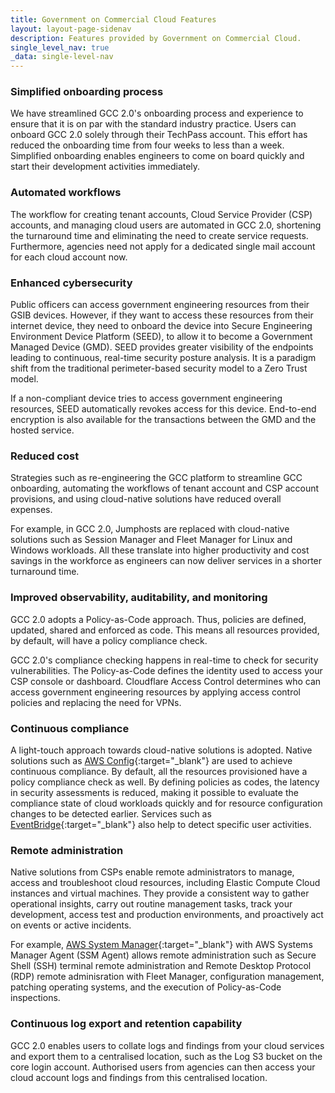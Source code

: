 ```yaml
---
title: Government on Commercial Cloud Features
layout: layout-page-sidenav
description: Features provided by Government on Commercial Cloud.
single_level_nav: true
_data: single-level-nav
---
```


### Simplified onboarding process
We have streamlined GCC 2.0's onboarding process and experience to ensure that it is on par with the standard industry practice. Users can onboard GCC 2.0 solely through their TechPass account. This effort has reduced the onboarding time from four weeks to less than a week. Simplified onboarding enables engineers to come on board quickly and start their development activities immediately.

### Automated workflows
The workflow for creating tenant accounts, Cloud Service Provider (CSP) accounts, and managing cloud users are automated in GCC 2.0, shortening the turnaround time and eliminating the need to create service requests. Furthermore, agencies need not apply for a dedicated single mail account for each cloud account now.

### Enhanced cybersecurity
Public officers can access government engineering resources from their GSIB devices. However, if they want to access these resources from their internet device, they need to onboard the device into Secure Engineering Environment Device Platform (SEED), to allow it to become a Government Managed Device (GMD). SEED provides greater visibility of the endpoints leading to continuous, real-time security posture analysis. It is a paradigm shift from the traditional perimeter-based security model to a Zero Trust model.

If a non-compliant device tries to access government engineering resources, SEED automatically revokes access for this device. End-to-end encryption is also available for the transactions between the GMD and the hosted service.

### Reduced cost
Strategies such as re-engineering the GCC platform to streamline GCC onboarding, automating the workflows of tenant account and CSP account provisions, and using cloud-native solutions have reduced overall expenses.

For example, in GCC 2.0, Jumphosts are replaced with cloud-native solutions such as Session Manager and Fleet Manager for Linux and Windows workloads. All these translate into higher productivity and cost savings in the workforce as engineers can now deliver services in a shorter turnaround time.

### Improved observability, auditability, and monitoring
GCC 2.0 adopts a Policy-as-Code approach. Thus, policies are defined, updated, shared and enforced as code. This means all resources provided, by default, will have a policy compliance check. 

GCC 2.0's compliance checking happens in real-time to check for security vulnerabilities. The Policy-as-Code defines the identity used to access your CSP console or dashboard. Cloudflare Access Control determines who can access government engineering resources by applying access control policies and replacing the need for VPNs.

### Continuous compliance
A light-touch approach towards cloud-native solutions is adopted. Native solutions such as [AWS Config](https://aws.amazon.com/config/){:target="_blank"} are used to achieve continuous compliance. By default, all the resources provisioned have a policy compliance check as well. By defining policies as codes, the latency in security assessments is reduced, making it possible to evaluate the compliance state of cloud workloads quickly and for resource configuration changes to be detected earlier. Services such as [EventBridge](https://aws.amazon.com/eventbridge/){:target="_blank"} also help to detect specific user activities.

### Remote administration
Native solutions from CSPs enable remote administrators to manage, access and troubleshoot cloud resources, including Elastic Compute Cloud instances and virtual machines. They provide a consistent way to gather operational insights, carry out routine management tasks, track your development, access test and production environments, and proactively act on events or active incidents.

For example, [AWS System Manager](https://aws.amazon.com/systems-manager/){:target="_blank"} with AWS Systems Manager Agent (SSM Agent) allows remote administration such as Secure Shell (SSH) terminal remote administration and Remote Desktop Protocol (RDP) remote adminisration with Fleet Manager, configuration management, patching operating systems, and the execution of Policy-as-Code inspections.   

### Continuous log export and retention capability
GCC 2.0 enables users to collate logs and findings from your cloud services and export them to a centralised location, such as the Log S3 bucket on the core login account. Authorised users from agencies can then access your cloud account logs and findings from this centralised location.


